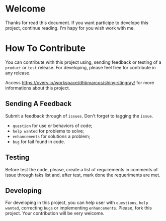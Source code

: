 # Welcome

Thanks for read this document. If you want participe to develope this project, continue reading.
I'm hapy for you wish work with me.

# How To Contribute

You can contribute with this project using, sending feedback or testing of a `product` or `test` release.
For developing, please feel free for contribute in any release.

Access https://overv.io/workspace/dhbmarcos/shiny-stingray/ for more informations about this project.

## Sending A Feedback

Submit a feedback through of `issues`. Don't forget to tagging the `issue`. 
* `question` for use or behaviors of code;
* `help wanted` for problems to solve;
* `enhancements` for solutions a problem;
* `bug` for fail found in code.

## Testing

Before test the code, please, create a list of requirements in comments of issue through taks list and, after test,
mark done the requeriments are met.

## Developing

For developing in this project, you can help user with `questions`, `help wanted`, correcting `bugs` or
implementing `enhancements`. Please, fork this project. Your contribution will be very welcome.
